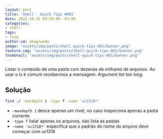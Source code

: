 ```yaml
---
layout: post
title: 'Shell - Quick Tips #001'
date: 2022-10-31 09:50:00 -03:00
categories:
- shell
tags:
- find
author-id: mhagnumdw
image: "assets/img/posts/shell-quick-tips-001/banner.png"
feature-img: "assets/img/posts/shell-quick-tips-001/banner.png"
thumbnail: "assets/img/posts/shell-quick-tips-001/banner.png"
---
```


Listar o conteúdo de uma pasta com dezenas de milhares de arquivos. Ao usar o ls é comum recebermos a mensagem: _Argument list too long_.

<!--more-->

## Solução

```bash
find ./ -maxdepth 1 -type f -name 'uc1318*'
```

- `-maxdepth 1` desce apenas um nível, no caso inspeciona apenas a pasta corrente
- `-type f` listar apenas os arquivos, não lista as pastas
- `-name 'uc1318*'` especifica que o padrão do nome do arquivo deve começar com uc1318

